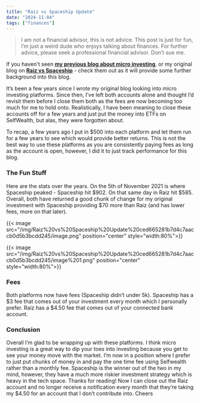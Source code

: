 ```yaml
---
title: "Raiz vs Spaceship Update"
date: "2024-11-04"
tags: ["finances"]
---
```


> I am not a financial advisor, this is not advice. This post is just for fun, I’m just a weird dude who enjoys talking about finances. For further advice, please seek a professional financial advisor. Don’t sue me.
> 

If you haven't seen [**my previous blog about micro investing**](https://www.0ldmate.com/posts/finance/micro-investing/), or my original blog on [**Raiz vs Spaceship**](https://www.0ldmate.com/posts/finance/raiz-vs-spaceship/) - check them out as it will provide some further background into this blog.

It’s been a few years since I wrote my original blog looking into micro investing platforms. Since then, I’ve left both accounts alone and thought I’d revisit them before I close them both as the fees are now becoming too much for me to hold onto. Realistically, I have been meaning to close these accounts off for a few years and just put the money into ETFs on SelfWealth, but alas, they were forgotten about. 

To recap, a few years ago I put in $500 into each platform and let them run for a few years to see which would provide better returns. This is not the best way to use these platforms as you are consistently paying fees as long as the account is open, however, I did it to just track performance for this blog.

### The Fun Stuff

Here are the stats over the years. On the 5th of November 2021 is where Spaceship peaked - Spaceship hit $902. On that same day in Raiz hit $585. Overall, both have returned a good chunk of change for my original investment with Spaceship providing $70 more than Raiz (and has lower fees, more on that later).

{{< image src="/img/Raiz%20vs%20Spaceship%20Update%20ced665281b7d4c7aaccb0d5b3bcdd245/image.png" position="center" style="width:80%">}}

{{< image src="/img/Raiz%20vs%20Spaceship%20Update%20ced665281b7d4c7aaccb0d5b3bcdd245/image%201.png" position="center" style="width:80%">}}

### Fees

Both platforms now have fees (Spaceship didn’t under 5k). Spaceship has a $3 fee that comes out of your investment every month which I personally prefer. Raiz has a $4.50 fee that comes out of your connected bank account. 

### Conclusion

Overall I’m glad to be wrapping up with these platforms. I think micro investing is a great way to dip your toes into investing because you get to see your money move with the market. I’m now in a position where I prefer to just put chunks of money in and pay the one time fee using Selfwealth rather than a monthly fee. Spaceship is the winner out of the two in my mind, however, they have a much more riskier investment strategy which is heavy in the tech space. Thanks for reading! Now I can close out the Raiz account and no longer receive a notification every month that they’re taking my $4.50 for an account that I don’t contribute into. Cheers
